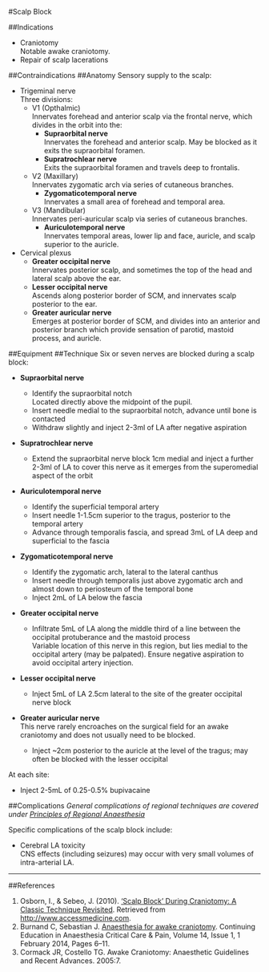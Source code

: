 #Scalp Block

##Indications
* Craniotomy  
Notable awake craniotomy.
* Repair of scalp lacerations


##Contraindications
##Anatomy
Sensory supply to the scalp:
* Trigeminal nerve  
Three divisions:
	* V1 (Opthalmic)  
	Innervates forehead and anterior scalp via the frontal nerve, which divides in the orbit into the:
		* **Supraorbital nerve**  
		Innervates the forehead and anterior scalp. May be blocked as it exits the supraorbital foramen. 
		* **Supratrochlear nerve**  
		Exits the supraorbital foramen and travels deep to frontalis.
	* V2 (Maxillary)  
	Innervates zygomatic arch via series of cutaneous branches.
		* **Zygomaticotemporal nerve**  
		Innervates a small area of forehead and temporal area.
	* V3 (Mandibular)  
	Innervates peri-auricular scalp via series of cutaneous branches.
		* **Auriculotemporal nerve**  
		Innervates temporal areas, lower lip and face, auricle, and scalp superior to the auricle.
* Cervical plexus  
	* **Greater occipital nerve**  
	Innervates posterior scalp, and sometimes the top of the head and lateral scalp above the ear.
	* **Lesser occipital nerve**  
	Ascends along posterior border of SCM, and innervates scalp posterior to the ear.
	* **Greater auricular nerve**  
	Emerges at posterior border of SCM, and divides into an anterior and posterior branch which provide sensation of parotid, mastoid process, and auricle.

##Equipment
##Technique
Six or seven nerves are blocked during a scalp block:
* **Supraorbital nerve**  
	* Identify the supraorbital notch  
	Located directly above the midpoint of the pupil.
	* Insert needle medial to the supraorbital notch, advance until bone is contacted
	* Withdraw slightly and inject 2-3ml of LA after negative aspiration
* **Supratrochlear nerve**
	* Extend the supraorbital nerve block 1cm medial and inject a further 2-3ml of LA to cover this nerve as it emerges from the superomedial aspect of the orbit   
* **Auriculotemporal nerve**
	* Identify the superficial temporal artery
	* Insert needle 1-1.5cm superior to the tragus, posterior to the temporal artery
	* Advance through temporalis fascia, and spread 3mL of LA deep and superficial to the fascia
* **Zygomaticotemporal nerve**
	* Identify the zygomatic arch, lateral to the lateral canthus
	* Insert needle through temporalis just above zygomatic arch and almost down to periosteum of the temporal bone  
	* Inject 2mL of LA below the fascia


* **Greater occipital nerve**
	* Infiltrate 5mL of LA along the middle third of a line between the occipital protuberance and the mastoid process  
	Variable location of this nerve in this region, but lies medial to the occipital artery (may be palpated). Ensure negative aspiration to avoid occipital artery injection.
* **Lesser occipital nerve**
	* Inject 5mL of LA 2.5cm lateral to the site of the greater occipital nerve block
* **Greater auricular nerve**  
This nerve rarely encroaches on the surgical field for an awake craniotomy and does not usually need to be blocked.
	* Inject ~2cm posterior to the auricle at the level of the tragus; may often be blocked with the lesser occipital


At each site:
* Inject 2-5mL of 0.25-0.5% bupivacaine

##Complications
*General complications of regional techniques are covered under [Principles of Regional Anaesthesia](/anaesthesia/regional/principles.md)*

Specific complications of the scalp block include:
* Cerebral LA toxicity  
CNS effects (including seizures) may occur with very small volumes of intra-arterial LA.


---
##References
1. Osborn, I., & Sebeo, J. (2010). [‘Scalp Block’ During Craniotomy: A Classic Technique Revisited](http://anestesinorr.se/onewebmedia/Op%202/scalp%20block%20revisted(169402).pdf). Retrieved from http://www.accessmedicine.com.
2. Burnand C, Sebastian J. [Anaesthesia for awake craniotomy](https://academic.oup.com/bjaed/article/14/1/6/336124). Continuing Education in Anaesthesia Critical Care & Pain, Volume 14, Issue 1, 1 February 2014, Pages 6–11.
3. Cormack JR, Costello TG. Awake Craniotomy: Anaesthetic Guidelines and Recent Advances. 2005:7.

